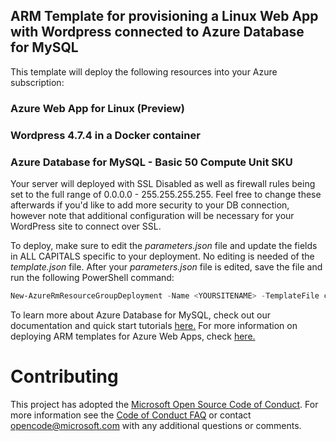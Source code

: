 
## ARM Template for provisioning a Linux Web App with Wordpress connected to Azure Database for MySQL
This template will deploy the following resources into your Azure subscription:

### Azure Web App for Linux (Preview)
### Wordpress 4.7.4 in a Docker container
### Azure Database for MySQL - Basic 50 Compute Unit SKU

Your server will deployed with SSL Disabled as well as firewall rules being set to the full range of 0.0.0.0 - 255.255.255.255.  Feel free to change these afterwards if you'd like to add more security to your DB connection, however note that additional configuration will be necessary for your WordPress site to connect over SSL.

To deploy, make sure to edit the *parameters.json* file and update the fields in ALL CAPITALS specific to your deployment.  No editing is needed of the *template.json* file.  After your *parameters.json* file is edited, save the file and run the following PowerShell command:

```powershell
New-AzureRmResourceGroupDeployment -Name <YOURSITENAME> -TemplateFile c:\<YOURPATH>\template.json -TemplateParameterFile c:\<YOURPATH>\parameters.json
```

To learn more about Azure Database for MySQL, check out our documentation and quick start tutorials [here.](https://docs.microsoft.com/en-us/azure/mysql/overview)  For more information on deploying ARM templates for Azure Web Apps, check [here.](https://docs.microsoft.com/en-us/azure/azure-resource-manager/resource-group-template-deploy)

# Contributing

This project has adopted the [Microsoft Open Source Code of Conduct](https://opensource.microsoft.com/codeofconduct/). For more information see the [Code of Conduct FAQ](https://opensource.microsoft.com/codeofconduct/faq/) or contact [opencode@microsoft.com](mailto:opencode@microsoft.com) with any additional questions or comments.
